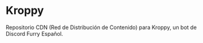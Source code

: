 # Kroppy
Repositorio CDN (Red de Distribución de Contenido) para Kroppy, un bot de Discord Furry Español.
